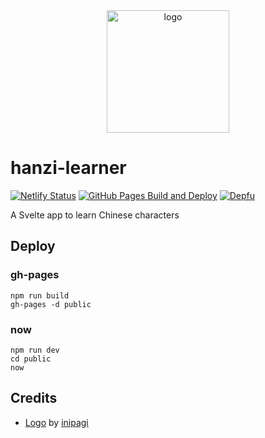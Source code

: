 <div align="center">
    <img src="https://cdn0.iconfinder.com/data/icons/education-flat-7/128/03_Brush-512.png" alt="logo" height="196">
</div>

# hanzi-learner

[![Netlify Status](https://api.netlify.com/api/v1/badges/00479b1b-7892-4250-9b23-91df71d8c763/deploy-status)](https://app.netlify.com/sites/hanzi-learner/deploys)
[![GitHub Pages Build and Deploy](https://github.com/zehengl/hanzi-learner/actions/workflows/gh-pages-build-deploy.yml/badge.svg)](https://github.com/zehengl/hanzi-learner/actions/workflows/gh-pages-build-deploy.yml)
[![Depfu](https://badges.depfu.com/badges/ff841f27978cf5e289f0e238b91ad847/count.svg)](https://depfu.com/github/zehengl/hanzi-learner?project_id=23910)

A Svelte app to learn Chinese characters

## Deploy

### gh-pages

    npm run build
    gh-pages -d public

### now

    npm run dev
    cd public
    now

## Credits

- [Logo][1] by [inipagi][2]

[1]: https://www.iconfinder.com/icons/2064478/brush_education_learn_student_study_icon
[2]: https://www.iconfinder.com/inipagi
